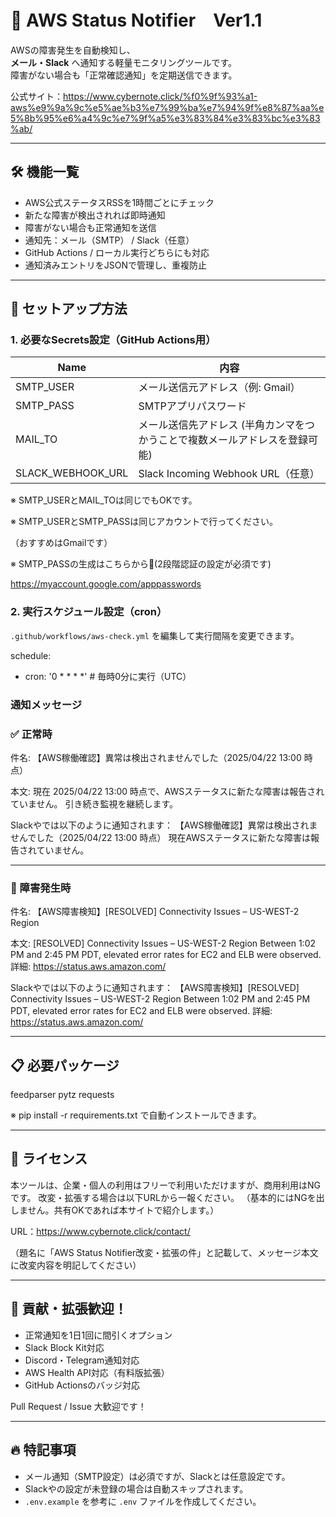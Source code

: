 # 📡 AWS Status Notifier　Ver1.1
AWSの障害発生を自動検知し、  
**メール・Slack** へ通知する軽量モニタリングツールです。  
障害がない場合も「正常確認通知」を定期送信できます。

公式サイト：https://www.cybernote.click/%f0%9f%93%a1-aws%e9%9a%9c%e5%ae%b3%e7%99%ba%e7%94%9f%e8%87%aa%e5%8b%95%e6%a4%9c%e7%9f%a5%e3%83%84%e3%83%bc%e3%83%ab/

---

## 🛠 機能一覧

- AWS公式ステータスRSSを1時間ごとにチェック
- 新たな障害が検出されれば即時通知
- 障害がない場合も正常通知を送信
- 通知先：メール（SMTP） / Slack（任意）
- GitHub Actions / ローカル実行どちらにも対応
- 通知済みエントリをJSONで管理し、重複防止

---

## 🚀 セットアップ方法

### 1. 必要なSecrets設定（GitHub Actions用）

| Name               | 内容                              |
|--------------------|-----------------------------------|
| SMTP_USER          | メール送信元アドレス（例: Gmail）   |
| SMTP_PASS          | SMTPアプリパスワード              |
| MAIL_TO            | メール送信先アドレス (半角カンマをつかうことで複数メールアドレスを登録可能)
| SLACK_WEBHOOK_URL  | Slack Incoming Webhook URL（任意） |

※ SMTP_USERとMAIL_TOは同じでもOKです。

※ SMTP_USERとSMTP_PASSは同じアカウントで行ってください。

 （おすすめはGmailです）

※ SMTP_PASSの生成はこちらから🔗(2段階認証の設定が必須です)

  https://myaccount.google.com/apppasswords

### 2. 実行スケジュール設定（cron）

`.github/workflows/aws-check.yml` を編集して実行間隔を変更できます。

schedule:
  - cron: '0 * * * *'  # 毎時0分に実行（UTC）

### 通知メッセージ

### ✅ 正常時

件名:
【AWS稼働確認】異常は検出されませんでした（2025/04/22 13:00 時点）

本文:
現在 2025/04/22 13:00 時点で、AWSステータスに新たな障害は報告されていません。
引き続き監視を継続します。

Slackやでは以下のように通知されます：
【AWS稼働確認】異常は検出されませんでした（2025/04/22 13:00 時点）
現在AWSステータスに新たな障害は報告されていません。

---

### 🚨 障害発生時

件名:
【AWS障害検知】[RESOLVED] Connectivity Issues – US-WEST-2 Region

本文:
[RESOLVED] Connectivity Issues – US-WEST-2 Region
Between 1:02 PM and 2:45 PM PDT, elevated error rates for EC2 and ELB were observed.
詳細: https://status.aws.amazon.com/

Slackやでは以下のように通知されます：
【AWS障害検知】[RESOLVED] Connectivity Issues – US-WEST-2 Region
Between 1:02 PM and 2:45 PM PDT, elevated error rates for EC2 and ELB were observed.
詳細: https://status.aws.amazon.com/

---

## 📋 必要パッケージ

feedparser
pytz
requests

※ pip install -r requirements.txt で自動インストールできます。

---

## 📄 ライセンス

本ツールは、企業・個人の利用はフリーで利用いただけますが、商用利用はNGです。
改変・拡張する場合は以下URLから一報ください。
（基本的にはNGを出しません。共有OKであれば本サイトで紹介します。）

URL：https://www.cybernote.click/contact/

（題名に「AWS Status Notifier改変・拡張の件」と記載して、メッセージ本文に改変内容を明記してください）

---

## 🤝 貢献・拡張歓迎！

- 正常通知を1日1回に間引くオプション
- Slack Block Kit対応
- Discord・Telegram通知対応
- AWS Health API対応（有料版拡張）
- GitHub Actionsのバッジ対応

Pull Request / Issue 大歓迎です！

---

## 🔥 特記事項

- メール通知（SMTP設定）は必須ですが、Slackとは任意設定です。
- Slackやの設定が未登録の場合は自動スキップされます。
- `.env.example` を参考に `.env` ファイルを作成してください。







